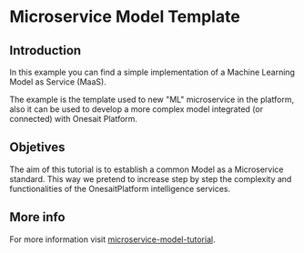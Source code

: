 # Microservice Model Template

## Introduction
In this example you can find a simple implementation of a Machine Learning Model as Service (MaaS).

The example is the template used to new "ML" microservice in the platform, also it can be used to develop a more complex model integrated (or connected) with Onesait Platform.

## Objetives
The aim of this tutorial is to establish a common Model as a Microservice standard.
This way we pretend to increase step by step the complexity and functionalities of the OnesaitPlatform intelligence services.

## More info

For more information visit [microservice-model-tutorial](https://onesaitplatform.atlassian.net/wiki/spaces/OP/pages/195887108/Microservice+Enterprise+Example+of+Model+as+a+Microservice+MaaS).
